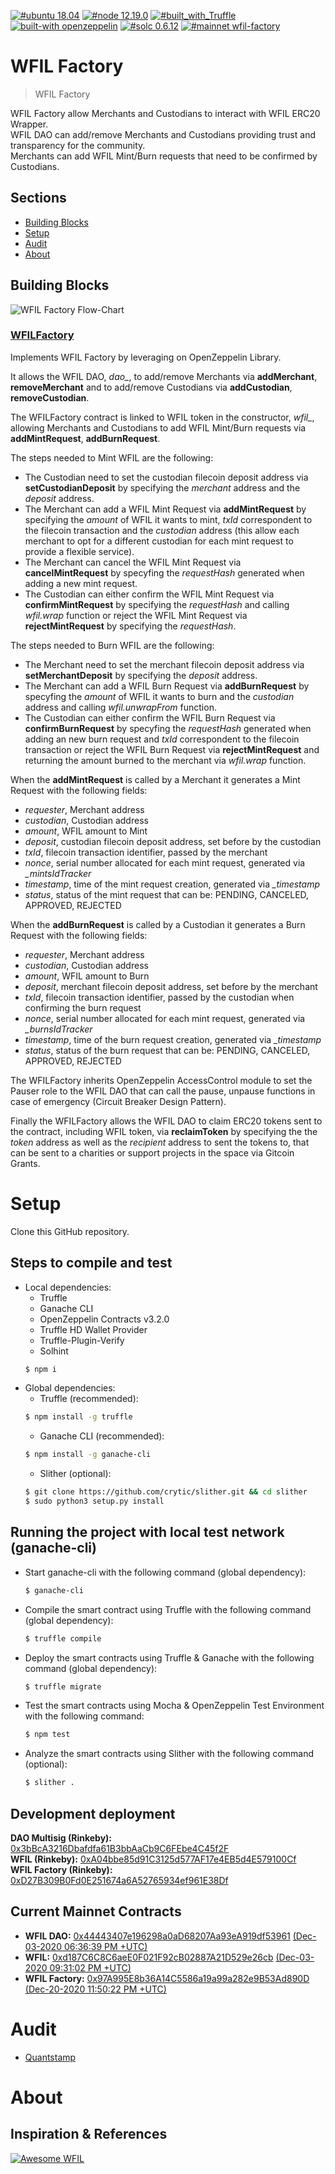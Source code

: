 [![#ubuntu 18.04](https://img.shields.io/badge/ubuntu-v18.04-orange?style=plastic)](https://ubuntu.com/download/desktop)
[![#node 12.19.0](https://img.shields.io/badge/node-v12.19.0-blue?style=plastic)](https://github.com/nvm-sh/nvm#installation-and-update)
[![#built_with_Truffle](https://img.shields.io/badge/built%20with-Truffle-blueviolet?style=plastic)](https://www.trufflesuite.com/)
[![built-with openzeppelin](https://img.shields.io/badge/built%20with-OpenZeppelin-3677FF?style=plastic)](https://docs.openzeppelin.com/)
[![#solc 0.6.12](https://img.shields.io/badge/solc-v0.6.12-brown?style=plastic)](https://github.com/ethereum/solidity/releases/tag/v0.6.12)
[![#mainnet wfil-factory](https://img.shields.io/badge/mainnet-WFILFactory-purple?style=plastic&logo=Ethereum)](https://etherscan.io/address/)

# WFIL Factory

> WFIL Factory

WFIL Factory allow Merchants and Custodians to interact with WFIL ERC20 Wrapper.  
WFIL DAO can add/remove Merchants and Custodians providing trust and transparency for the community.  
Merchants can add WFIL Mint/Burn requests that need to be confirmed by Custodians.  

## Sections
* [Building Blocks](#building-blocks)
* [Setup](#setup)
* [Audit](#audit)
* [About](#about)

## Building Blocks

![WFIL Factory Flow-Chart](WFIL_DAO.png)

### [WFILFactory](./contracts/WFILFactory.sol)

Implements WFIL Factory by leveraging on OpenZeppelin Library.  

It allows the WFIL DAO, *dao_*, to add/remove Merchants via **addMerchant**, **removeMerchant** and to add/remove Custodians via **addCustodian**, **removeCustodian**.  

The WFILFactory contract is linked to WFIL token in the constructor, *wfil_*, allowing Merchants and Custodians to add WFIL Mint/Burn requests via **addMintRequest**, **addBurnRequest**.

The steps needed to Mint WFIL are the following:

* The Custodian need to set the custodian filecoin deposit address via **setCustodianDeposit** by specifying the *merchant* address and the *deposit* address.  
* The Merchant can add a WFIL Mint Request via **addMintRequest** by specifying the *amount* of WFIL it wants to mint, *txId* correspondent to the filecoin transaction and the *custodian* address (this allow each merchant to opt for a different custodian for each mint request to provide a flexible service).   
* The Merchant can cancel the WFIL Mint Request via **cancelMintRequest** by specyfing the *requestHash* generated when adding a new mint request.  
* The Custodian can either confirm the WFIL Mint Request via **confirmMintRequest** by specifying the *requestHash* and calling *wfil.wrap* function or reject the WFIL Mint Request via **rejectMintRequest** by specifying the *requestHash*.

The steps needed to Burn WFIL are the following:
* The Merchant need to set the merchant filecoin deposit address via **setMerchantDeposit** by specifying the *deposit* address.  
* The Merchant can add a WFIL Burn Request via **addBurnRequest** by specyfing the *amount* of WFIL it wants to burn and the *custodian* address and calling *wfil.unwrapFrom* function.
* The Custodian can either confirm the WFIL Burn Request via **confirmBurnRequest** by specyfing the *requestHash* generated when adding an new burn request and *txId* correspondent to the filecoin transaction or reject the WFIL Burn Request via **rejectMintRequest** and returning the amount burned to the merchant via *wfil.wrap* function.

When the **addMintRequest** is called by a Merchant it generates a Mint Request with the following fields:
* *requester*, Merchant address
* *custodian*, Custodian address
* *amount*, WFIL amount to Mint
* *deposit*, custodian filecoin deposit address, set before by the custodian
* *txId*, filecoin transaction identifier, passed by the merchant
* *nonce*, serial number allocated for each mint request, generated via *_mintsIdTracker*
* *timestamp*, time of the mint request creation, generated via *_timestamp* 
* *status*, status of the mint request that can be: PENDING, CANCELED, APPROVED, REJECTED

When the **addBurnRequest** is called by a Custodian it generates a Burn Request with the following fields:
* *requester*, Merchant address
* *custodian*, Custodian address
* *amount*, WFIL amount to Burn
* *deposit*, merchant filecoin deposit address, set before by the merchant
* *txId*, filecoin transaction identifier, passed by the custodian when confirming the burn request
* *nonce*, serial number allocated for each mint request, generated via *_burnsIdTracker*
* *timestamp*, time of the burn request creation, generated via *_timestamp* 
* *status*, status of the burn request that can be: PENDING, CANCELED, APPROVED, REJECTED

The WFILFactory inherits OpenZeppelin AccessControl module to set the Pauser role to the WFIL DAO that can call the pause, unpause functions in case of emergency (Circuit Breaker Design Pattern).

Finally the WFILFactory allows the WFIL DAO to claim ERC20 tokens sent to the contract, including WFIL token, via **reclaimToken** by specifying the the *token* address as well as the *recipient* address to sent the tokens to, that can be sent to a charities or support projects in the space via Gitcoin Grants.  

Setup
============

Clone this GitHub repository.

## Steps to compile and test

  - Local dependencies:
    - Truffle
    - Ganache CLI
    - OpenZeppelin Contracts v3.2.0
    - Truffle HD Wallet Provider
    - Truffle-Plugin-Verify
    - Solhint
    ```sh
    $ npm i
    ```
  - Global dependencies:
    - Truffle (recommended):
    ```sh
    $ npm install -g truffle
    ```
    - Ganache CLI (recommended):
    ```sh
    $ npm install -g ganache-cli
    ```
    - Slither (optional):
    ```sh
    $ git clone https://github.com/crytic/slither.git && cd slither
    $ sudo python3 setup.py install
    ```
## Running the project with local test network (ganache-cli)

   - Start ganache-cli with the following command (global dependency):
     ```sh
     $ ganache-cli
     ```
   - Compile the smart contract using Truffle with the following command (global dependency):
     ```sh
     $ truffle compile
     ```
   - Deploy the smart contracts using Truffle & Ganache with the following command (global dependency):
     ```sh
     $ truffle migrate
     ```
   - Test the smart contracts using Mocha & OpenZeppelin Test Environment with the following command:
     ```sh
     $ npm test
     ```
   - Analyze the smart contracts using Slither with the following command (optional):
      ```sh
      $ slither .
      ```

## Development deployment
**DAO Multisig (Rinkeby):** [0x3bBcA3216Dbafdfa61B3bbAaCb9C6FEbe4C45f2F](https://rinkeby.etherscan.io/address/0x3bbca3216dbafdfa61b3bbaacb9c6febe4c45f2f#code)  
**WFIL (Rinkeby):** [0xA04bbe85d91C3125d577AF17e4EB5d4E579100Cf](https://rinkeby.etherscan.io/address/0xA04bbe85d91C3125d577AF17e4EB5d4E579100Cf#code)   
**WFIL Factory (Rinkeby):** [0xD27B309B0Fd0E251674a6A52765934ef961E38Df](https://rinkeby.etherscan.io/address/0xD27B309B0Fd0E251674a6A52765934ef961E38Df#code)  

## Current Mainnet Contracts
* **WFIL DAO:** [0x44443407e196298a0aD68207Aa93eA919df53961](https://etherscan.io/address/0x44443407e196298a0aD68207Aa93eA919df53961) [(Dec-03-2020 06:36:39 PM +UTC)](https://etherscan.io/tx/0x79b397ffc59d4dda40eb3488ba701192c0e433a6f2c6e1cd4903536f049f09af)  
* **WFIL:** [0xd187C6C8C6aeE0F021F92cB02887A21D529e26cb](https://etherscan.io/address/0xd187C6C8C6aeE0F021F92cB02887A21D529e26cb#code)  [(Dec-03-2020 09:31:02 PM +UTC)](https://etherscan.io/tx/0xd12905b430d37940e9268b068f5ef2fafc302b35e9c2f2a799d0e134a0f2d5eb)  
* **WFIL Factory:** [0x97A995E8b36A14C5586a19a99a282e9B53Ad890D](https://etherscan.io/address/0x97A995E8b36A14C5586a19a99a282e9B53Ad890D#code) [(Dec-20-2020 11:50:22 PM +UTC)](https://etherscan.io/tx/0x4fe82b203870066a3034dfc1b8df44be620150f6a8f45089ee755cf03073e8f4)  

Audit
=====

* [Quantstamp](./Quantstamp_Audit_Report.pdf)  

About
============
## Inspiration & References

[![Awesome WFIL](https://img.shields.io/badge/Awesome-WFIL-blue)](https://github.com/wfil/awesome-wfil/blob/master/README.md#references)

